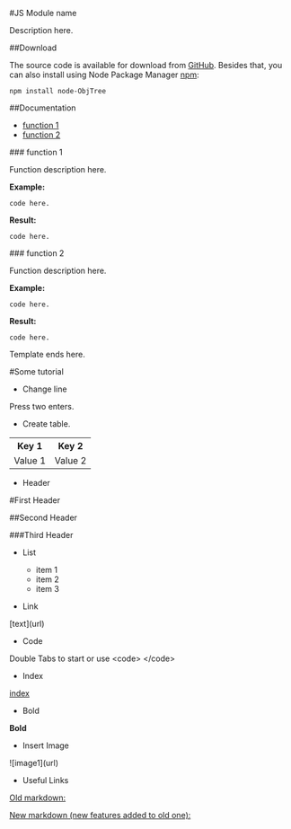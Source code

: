 #JS Module name    

Description here. 

##Download    

The source code is available for download from [GitHub](https://github.com/rranauro/node-ObjTree). Besides that, you can also install using Node Package Manager [npm](https://npmjs.org):

    npm install node-ObjTree   

##Documentation


* [function 1](#index1)     
* [function 2](#index2)

<a name="index1" />
### function 1    

Function description here.

__Example:__

    code here.
    
__Result:__

    code here.

<a name="index2" />
### function 2     

Function description here.

__Example:__

    code here.
    
__Result:__

    code here.


Template ends here.




#Some tutorial 

* Change line

Press two enters.

* Create table.
<table>
  <tr>
    <th>Key 1</th>
    <th>Key 2</th>
  </tr>
  <tr>
    <td>Value 1</td>
    <td>Value 2</td>
  </tr>
</table>

* Header

#First Header

##Second Header

###Third Header

* List

  * item 1
  * item 2
  * item 3

* Link

[text]\(url\)

* Code
    
Double Tabs to start or use  \<code\> \</code\>

* Index

[index](#index_name)

<a name="index_name" />

* Bold

__Bold__

* Insert Image

![image1]\(url\)

* Useful Links

[Old markdown:](http://daringfireball.net/projects/markdown/syntax#list) 

[New markdown (new features added to old one):](https://help.github.com/articles/github-flavored-markdown)
